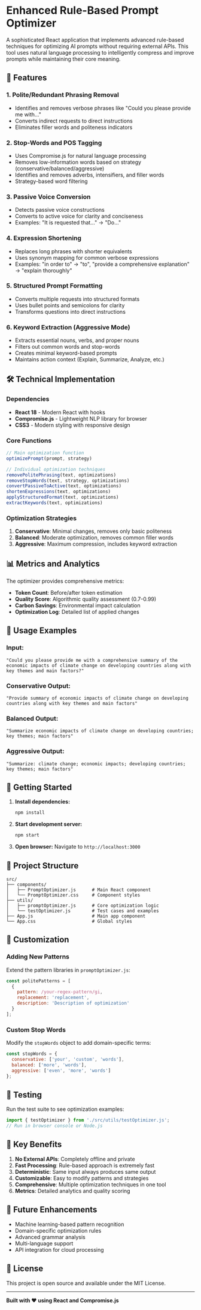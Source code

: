 # Enhanced Rule-Based Prompt Optimizer

A sophisticated React application that implements advanced rule-based techniques for optimizing AI prompts without requiring external APIs. This tool uses natural language processing to intelligently compress and improve prompts while maintaining their core meaning.

## 🚀 Features

### 1. **Polite/Redundant Phrasing Removal**
- Identifies and removes verbose phrases like "Could you please provide me with..."
- Converts indirect requests to direct instructions
- Eliminates filler words and politeness indicators

### 2. **Stop-Words and POS Tagging**
- Uses Compromise.js for natural language processing
- Removes low-information words based on strategy (conservative/balanced/aggressive)
- Identifies and removes adverbs, intensifiers, and filler words
- Strategy-based word filtering

### 3. **Passive Voice Conversion**
- Detects passive voice constructions
- Converts to active voice for clarity and conciseness
- Examples: "It is requested that..." → "Do..."

### 4. **Expression Shortening**
- Replaces long phrases with shorter equivalents
- Uses synonym mapping for common verbose expressions
- Examples: "in order to" → "to", "provide a comprehensive explanation" → "explain thoroughly"

### 5. **Structured Prompt Formatting**
- Converts multiple requests into structured formats
- Uses bullet points and semicolons for clarity
- Transforms questions into direct instructions

### 6. **Keyword Extraction (Aggressive Mode)**
- Extracts essential nouns, verbs, and proper nouns
- Filters out common words and stop-words
- Creates minimal keyword-based prompts
- Maintains action context (Explain, Summarize, Analyze, etc.)

## 🛠️ Technical Implementation

### Dependencies
- **React 18** - Modern React with hooks
- **Compromise.js** - Lightweight NLP library for browser
- **CSS3** - Modern styling with responsive design

### Core Functions

```javascript
// Main optimization function
optimizePrompt(prompt, strategy)

// Individual optimization techniques
removePolitePhrasing(text, optimizations)
removeStopWords(text, strategy, optimizations)
convertPassiveToActive(text, optimizations)
shortenExpressions(text, optimizations)
applyStructuredFormat(text, optimizations)
extractKeywords(text, optimizations)
```

### Optimization Strategies

1. **Conservative**: Minimal changes, removes only basic politeness
2. **Balanced**: Moderate optimization, removes common filler words
3. **Aggressive**: Maximum compression, includes keyword extraction

## 📊 Metrics and Analytics

The optimizer provides comprehensive metrics:

- **Token Count**: Before/after token estimation
- **Quality Score**: Algorithmic quality assessment (0.7-0.99)
- **Carbon Savings**: Environmental impact calculation
- **Optimization Log**: Detailed list of applied changes

## 🎯 Usage Examples

### Input:
```
"Could you please provide me with a comprehensive summary of the economic impacts of climate change on developing countries along with key themes and main factors?"
```

### Conservative Output:
```
"Provide summary of economic impacts of climate change on developing countries along with key themes and main factors"
```

### Balanced Output:
```
"Summarize economic impacts of climate change on developing countries; key themes; main factors"
```

### Aggressive Output:
```
"Summarize: climate change; economic impacts; developing countries; key themes; main factors"
```

## 🚀 Getting Started

1. **Install dependencies:**
   ```bash
   npm install
   ```

2. **Start development server:**
   ```bash
   npm start
   ```

3. **Open browser:**
   Navigate to `http://localhost:3000`

## 📁 Project Structure

```
src/
├── components/
│   ├── PromptOptimizer.js      # Main React component
│   └── PromptOptimizer.css     # Component styles
├── utils/
│   ├── promptOptimizer.js      # Core optimization logic
│   └── testOptimizer.js        # Test cases and examples
├── App.js                      # Main app component
└── App.css                     # Global styles
```

## 🔧 Customization

### Adding New Patterns
Extend the pattern libraries in `promptOptimizer.js`:

```javascript
const politePatterns = [
  {
    pattern: /your-regex-pattern/gi,
    replacement: 'replacement',
    description: 'Description of optimization'
  }
];
```

### Custom Stop Words
Modify the `stopWords` object to add domain-specific terms:

```javascript
const stopWords = {
  conservative: ['your', 'custom', 'words'],
  balanced: ['more', 'words'],
  aggressive: ['even', 'more', 'words']
};
```

## 🧪 Testing

Run the test suite to see optimization examples:

```javascript
import { testOptimizer } from './src/utils/testOptimizer.js';
// Run in browser console or Node.js
```

## 🌟 Key Benefits

1. **No External APIs**: Completely offline and private
2. **Fast Processing**: Rule-based approach is extremely fast
3. **Deterministic**: Same input always produces same output
4. **Customizable**: Easy to modify patterns and strategies
5. **Comprehensive**: Multiple optimization techniques in one tool
6. **Metrics**: Detailed analytics and quality scoring

## 🔮 Future Enhancements

- Machine learning-based pattern recognition
- Domain-specific optimization rules
- Advanced grammar analysis
- Multi-language support
- API integration for cloud processing

## 📝 License

This project is open source and available under the MIT License.

---

**Built with ❤️ using React and Compromise.js**
